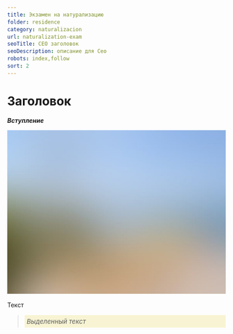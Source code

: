 ```yaml
---
title: Экзамен на натурализацию
folder: residence
category: naturalizacion
url: naturalization-exam
seoTitle: СЕО заголовок
seoDescription: описание для Сео
robots: index,follow
sort: 2
---
```


# Заголовок

***Вступление***

![внж Мексики по браку](../../../images/pages/default.jpg)

Текст

> *<p style="font-size:15px; background-color:#f8f4d3; padding:5px; text-align: left">Выделенный текст</P>*
